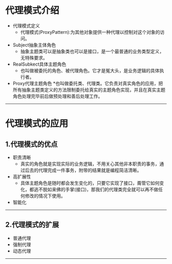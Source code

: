 
# 代理模式介绍

- 代理模式定义
    * 代理模式(ProxyPattern):为其他对象提供一种代理以控制对这个对象的访问。
- Subject抽象主体角色
    * 抽象主题类可以是抽象类也可以是接口，是一个最普通的业务类型定义，无特殊要求。
- RealSubkect具体主题角色
    * 也叫做被委托的角色、被代理角色。它才是冤大头，是业务逻辑的具体执行者。
- Proxy代理主题角色
    *也叫做委托类、代理类。它负责对真实角色的应用，把所有抽象主题类定义的方法限制委托给真实的主题角色实现，并且在真实主题角色处理完毕前后做预处理和善后处理工作。

***

# 代理模式的应用

## 1.代理模式的优点
- 职责清晰
    * 真实的角色就是实现实际的业务逻辑，不用关心其他非本职责的事务，通过后去的代理完成一件事务，附带的结果就是编程简洁清晰。
- 高扩展性
    * 具体主题角色是随时都会发生变化的，只要它实现了接口，甭管它如何变化，都逃不脱如来佛的手掌(接口)，那我们的代理类完全就可以再不做任何修改的情况下使用。
- 智能化

***

## 2.代理模式的扩展
- 普通代理
- 强制代理
- 动态代理

***